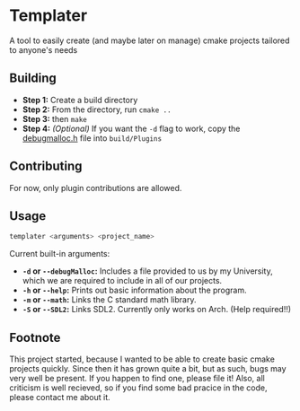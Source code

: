 # Templater
A tool to easily create (and maybe later on manage) cmake projects tailored to anyone's needs

## Building
  - **Step 1:** Create a build directory
  - **Step 2:** From the directory, run `cmake ..`
  - **Step 3:** then `make`
  - **Step 4:** *(Optional)* If you want the `-d` flag to work, copy the [debugmalloc.h](Plugins/debugmalloc.h) file into `build/Plugins`
  
## Contributing
For now, only plugin contributions are allowed.

## Usage
```sh
templater <arguments> <project_name>
```

Current built-in arguments:
  - **`-d` or `--debugMalloc`:** Includes a file provided to us by my University, which we are required to include in all of our projects.
  - **`-h` or `--help`:** Prints out basic information about the program.
  - **`-m` or `--math`:** Links the C standard math library.
  - **`-S` or `--SDL2`:** Links SDL2. Currently only works on Arch. (Help required!!)

## Footnote
This project started, because I wanted to be able to create basic cmake projects quickly. Since then it has grown quite a bit, but as such, bugs may very well be present. If you happen to find one, please file it!
Also, all criticism is well recieved, so if you find some bad pracice in the code, please contact me about it.

